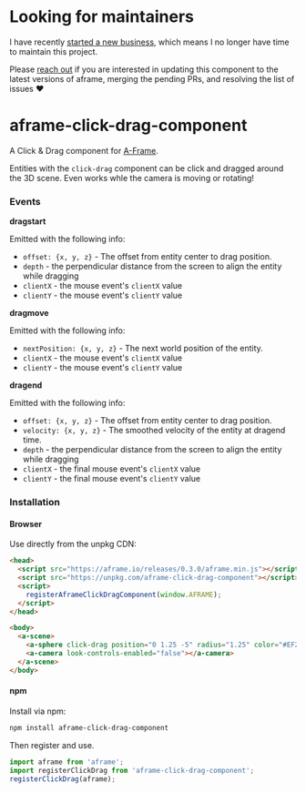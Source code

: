 # Looking for maintainers

I have recently [started a new business](https://mobile.twitter.com/ceteio), which means I no longer have time to maintain this project.

Please [reach out](https://github.com/jesstelford) if you are interested in updating this component to the latest versions of aframe, merging the pending PRs, and resolving the list of issues ❤️

# aframe-click-drag-component

A Click & Drag component for [A-Frame](https://aframe.io).

Entities with the `click-drag` component can be click and dragged around the 3D
scene. Even works whle the camera is moving or rotating!

### Events

**dragstart**

Emitted with the following info:

- `offset: {x, y, z}` - The offset from entity center to drag position.
- `depth` - the perpendicular distance from the screen to align the entity while
  dragging
- `clientX` - the mouse event's `clientX` value
- `clientY` - the mouse event's `clientY` value

**dragmove**

Emitted with the following info:

- `nextPosition: {x, y, z}` - The next world position of the entity.
- `clientX` - the mouse event's `clientX` value
- `clientY` - the mouse event's `clientY` value

**dragend**

Emitted with the following info:

- `offset: {x, y, z}` - The offset from entity center to drag position.
- `velocity: {x, y, z}` - The smoothed velocity of the entity at dragend time.
- `depth` - the perpendicular distance from the screen to align the entity while
  dragging
- `clientX` - the final mouse event's `clientX` value
- `clientY` - the final mouse event's `clientY` value

### Installation

#### Browser

Use directly from the unpkg CDN:

```html
<head>
  <script src="https://aframe.io/releases/0.3.0/aframe.min.js"></script>
  <script src="https://unpkg.com/aframe-click-drag-component"></script>
  <script>
    registerAframeClickDragComponent(window.AFRAME);
  </script>
</head>

<body>
  <a-scene>
    <a-sphere click-drag position="0 1.25 -5" radius="1.25" color="#EF2D5E"></a-sphere>
    <a-camera look-controls-enabled="false"></a-camera>
  </a-scene>
</body>
```

#### npm

Install via npm:

```bash
npm install aframe-click-drag-component
```

Then register and use.

```javascript
import aframe from 'aframe';
import registerClickDrag from 'aframe-click-drag-component';
registerClickDrag(aframe);
```

